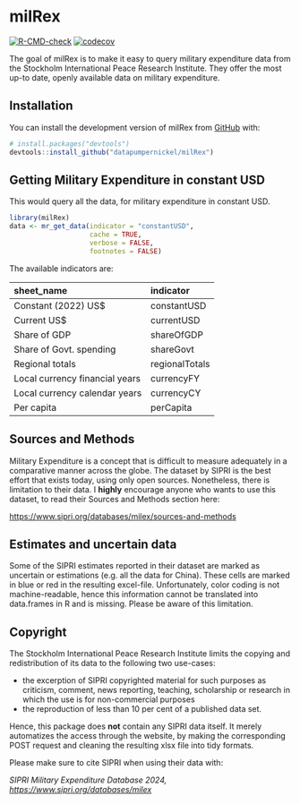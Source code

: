 
<!-- README.md is generated from README.Rmd. Please edit that file -->

# milRex

<!-- badges: start -->

[![R-CMD-check](https://github.com/datapumpernickel/milRex/actions/workflows/R-CMD-check.yaml/badge.svg)](https://github.com/datapumpernickel/milRex/actions/workflows/R-CMD-check.yaml)
[![codecov](https://codecov.io/gh/datapumpernickel/milRex/graph/badge.svg?token=08ULI3CEWH)](https://codecov.io/gh/datapumpernickel/milRex)

<!-- badges: end -->

The goal of milRex is to make it easy to query military expenditure data
from the Stockholm International Peace Research Institute. They offer
the most up-to date, openly available data on military expenditure.

## Installation

You can install the development version of milRex from
[GitHub](https://github.com/) with:

``` r
# install.packages("devtools")
devtools::install_github("datapumpernickel/milRex")
```

## Getting Military Expenditure in constant USD

This would query all the data, for military expenditure in constant USD.

``` r
library(milRex)
data <- mr_get_data(indicator = "constantUSD", 
                    cache = TRUE,
                    verbose = FALSE,
                    footnotes = FALSE)
```

The available indicators are:

| sheet_name                     | indicator      |
|:-------------------------------|:---------------|
| Constant (2022) US\$           | constantUSD    |
| Current US\$                   | currentUSD     |
| Share of GDP                   | shareOfGDP     |
| Share of Govt. spending        | shareGovt      |
| Regional totals                | regionalTotals |
| Local currency financial years | currencyFY     |
| Local currency calendar years  | currencyCY     |
| Per capita                     | perCapita      |

## Sources and Methods

Military Expenditure is a concept that is difficult to measure
adequately in a comparative manner across the globe. The dataset by
SIPRI is the best effort that exists today, using only open sources.
Nonetheless, there is limitation to their data. I **highly** encourage
anyone who wants to use this dataset, to read their Sources and Methods
section here:

<https://www.sipri.org/databases/milex/sources-and-methods>

## Estimates and uncertain data

Some of the SIPRI estimates reported in their dataset are marked as
uncertain or estimations (e.g. all the data for China). These cells are
marked in blue or red in the resulting excel-file. Unfortunately, color
coding is not machine-readable, hence this information cannot be
translated into data.frames in R and is missing. Please be aware of this
limitation.

## Copyright

The Stockholm International Peace Research Institute limits the copying
and redistribution of its data to the following two use-cases:

- the excerption of SIPRI copyrighted material for such purposes as
  criticism, comment, news reporting, teaching, scholarship or research
  in which the use is for non-commercial purposes
- the reproduction of less than 10 per cent of a published data set.

Hence, this package does **not** contain any SIPRI data itself. It
merely automatizes the access through the website, by making the
corresponding POST request and cleaning the resulting xlsx file into
tidy formats.

Please make sure to cite SIPRI when using their data with:

*SIPRI Military Expenditure Database 2024,
<https://www.sipri.org/databases/milex>*
